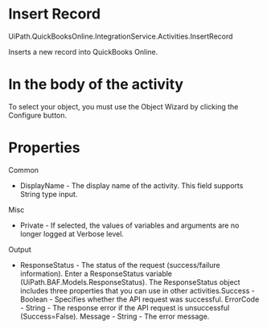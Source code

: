 ﻿# Insert Record

UiPath.QuickBooksOnline.IntegrationService.Activities.InsertRecord

Inserts a new record into QuickBooks Online.

# In the body of the activity

To select your object, you must use the Object Wizard by clicking the Configure button.

# Properties

Common

* DisplayName - The display name of the activity. This field supports String type input.

Misc

* Private - If selected, the values of variables and arguments are no longer logged at Verbose level.

Output

* ResponseStatus - The status of the request (success/failure information). Enter a ResponseStatus variable (UiPath.BAF.Models.ResponseStatus). The ResponseStatus object includes three properties that you can use in other activities.Success - Boolean - Specifies whether the API request was successful. ErrorCode - String - The response error if the API request is unsuccessful (Success=False). Message - String - The error message.
